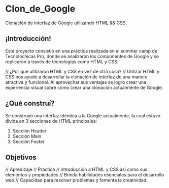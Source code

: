# Clon_de_Google
Clonación de interfaz de Google utilizando HTML &amp;&amp; CSS.

## ¡Introducción!
Este proyecto consistió en una práctica realizada en el summer camp de Tecnolochicas Pro, donde se analizaron los componentes de Google y se replicaron a través de tecnologías como HTML y CSS.

// ¿Por qué utilizaron HTML y CSS en vez de otra cosa? // 
Utilizar HTML y CSS nos ayudo a desarrollar la clonación de interfaz de una manera atractiva y funcional. Al aprovechar sus ventajas se logro crear una experiencia visual sobre cómo crear una clonación actualmente de Google.

## ¿Qué construí?
Se construyó una interfaz idéntica a la Google actualmente, la cual estuvo divida en 3 secciones de HTML principales: 

1. Sección Header
2. Sección Main
3. Sección Footer

## Objetivos 
// Apredizaje // Práctica // Introducción a HTML y CSS así como sus elementos y propiedades // Brinda habilidades esenciales para el desarrollo web // Capacidad para resolver problemas y fomenta la creatividad.
